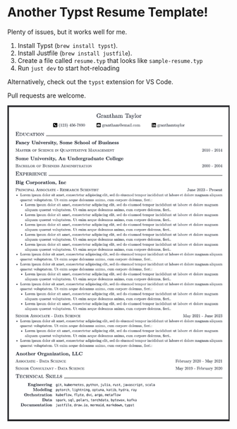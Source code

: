 # Another Typst Resume Template!

Plenty of issues, but it works well for me.

1. Install Typst (`brew install typst`).
2. Install Justfile (`brew install justfile`).
3. Create a file called `resume.typ` that looks like `sample-resume.typ`
4. Run `just dev` to start hot-reloading

Alternatively, check out the `typst` extension for VS Code.

Pull requests are welcome.

![screenshot](screenshot.png)
